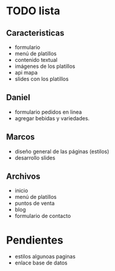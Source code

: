 # TODO lista

## Caracteristicas
* formulario
* menú de platillos
* contenido textual
* imágenes de los platillos
* api mapa
* slides con los platillos

## Daniel
* formulario pedidos en linea
* agregar bebidas y variedades.

## Marcos
* diseño general de las páginas (estilos)
* desarrollo slides

## Archivos
* inicio
* menú de platillos
* puntos de venta
* blog
* formulario de contacto
# Pendientes
* estilos algunoas paginas
* enlace base de datos
